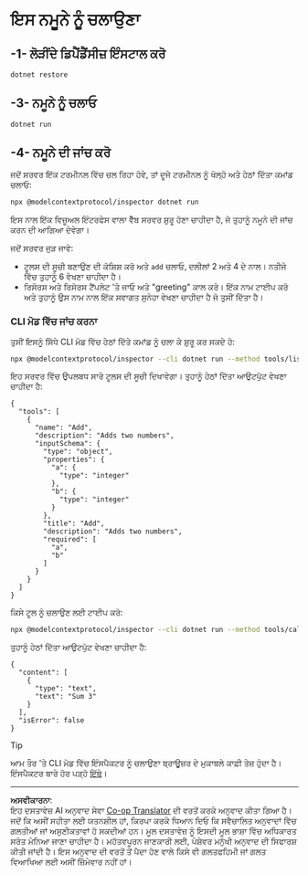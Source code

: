 <!--
CO_OP_TRANSLATOR_METADATA:
{
  "original_hash": "92af35e8c34923031f3d228dffad9ebb",
  "translation_date": "2025-09-03T16:05:08+00:00",
  "source_file": "03-GettingStarted/01-first-server/solution/dotnet/README.md",
  "language_code": "pa"
}
-->
# ਇਸ ਨਮੂਨੇ ਨੂੰ ਚਲਾਉਣਾ

## -1- ਲੋੜੀਂਦੇ ਡਿਪੈਂਡੈਂਸੀਜ਼ ਇੰਸਟਾਲ ਕਰੋ

```bash
dotnet restore
```

## -3- ਨਮੂਨੇ ਨੂੰ ਚਲਾਓ

```bash
dotnet run
```

## -4- ਨਮੂਨੇ ਦੀ ਜਾਂਚ ਕਰੋ

ਜਦੋਂ ਸਰਵਰ ਇੱਕ ਟਰਮੀਨਲ ਵਿੱਚ ਚਲ ਰਿਹਾ ਹੋਵੇ, ਤਾਂ ਦੂਜੇ ਟਰਮੀਨਲ ਨੂੰ ਖੋਲ੍ਹੋ ਅਤੇ ਹੇਠਾਂ ਦਿੱਤਾ ਕਮਾਂਡ ਚਲਾਓ:

```bash
npx @modelcontextprotocol/inspector dotnet run
```

ਇਸ ਨਾਲ ਇੱਕ ਵਿਜ਼ੂਅਲ ਇੰਟਰਫੇਸ ਵਾਲਾ ਵੈੱਬ ਸਰਵਰ ਸ਼ੁਰੂ ਹੋਣਾ ਚਾਹੀਦਾ ਹੈ, ਜੋ ਤੁਹਾਨੂੰ ਨਮੂਨੇ ਦੀ ਜਾਂਚ ਕਰਨ ਦੀ ਆਗਿਆ ਦੇਵੇਗਾ।

ਜਦੋਂ ਸਰਵਰ ਜੁੜ ਜਾਵੇ:

- ਟੂਲਸ ਦੀ ਸੂਚੀ ਬਣਾਉਣ ਦੀ ਕੋਸ਼ਿਸ਼ ਕਰੋ ਅਤੇ `add` ਚਲਾਓ, ਦਲੀਲਾਂ 2 ਅਤੇ 4 ਦੇ ਨਾਲ। ਨਤੀਜੇ ਵਿੱਚ ਤੁਹਾਨੂੰ 6 ਵੇਖਣਾ ਚਾਹੀਦਾ ਹੈ।
- ਰਿਸੋਰਸ ਅਤੇ ਰਿਸੋਰਸ ਟੈਂਪਲੇਟ 'ਤੇ ਜਾਓ ਅਤੇ "greeting" ਕਾਲ ਕਰੋ। ਇੱਕ ਨਾਮ ਟਾਈਪ ਕਰੋ ਅਤੇ ਤੁਹਾਨੂੰ ਉਸ ਨਾਮ ਨਾਲ ਇੱਕ ਸਵਾਗਤ ਸੁਨੇਹਾ ਵੇਖਣਾ ਚਾਹੀਦਾ ਹੈ ਜੋ ਤੁਸੀਂ ਦਿੱਤਾ ਹੈ।

### CLI ਮੋਡ ਵਿੱਚ ਜਾਂਚ ਕਰਨਾ

ਤੁਸੀਂ ਇਸਨੂੰ ਸਿੱਧੇ CLI ਮੋਡ ਵਿੱਚ ਹੇਠਾਂ ਦਿੱਤੇ ਕਮਾਂਡ ਨੂੰ ਚਲਾ ਕੇ ਸ਼ੁਰੂ ਕਰ ਸਕਦੇ ਹੋ:

```bash
npx @modelcontextprotocol/inspector --cli dotnet run --method tools/list
```

ਇਹ ਸਰਵਰ ਵਿੱਚ ਉਪਲਬਧ ਸਾਰੇ ਟੂਲਸ ਦੀ ਸੂਚੀ ਦਿਖਾਵੇਗਾ। ਤੁਹਾਨੂੰ ਹੇਠਾਂ ਦਿੱਤਾ ਆਉਟਪੁੱਟ ਵੇਖਣਾ ਚਾਹੀਦਾ ਹੈ:

```text
{
  "tools": [
    {
      "name": "Add",
      "description": "Adds two numbers",
      "inputSchema": {
        "type": "object",
        "properties": {
          "a": {
            "type": "integer"
          },
          "b": {
            "type": "integer"
          }
        },
        "title": "Add",
        "description": "Adds two numbers",
        "required": [
          "a",
          "b"
        ]
      }
    }
  ]
}
```

ਕਿਸੇ ਟੂਲ ਨੂੰ ਚਲਾਉਣ ਲਈ ਟਾਈਪ ਕਰੋ:

```bash
npx @modelcontextprotocol/inspector --cli dotnet run --method tools/call --tool-name Add --tool-arg a=1 --tool-arg b=2
```

ਤੁਹਾਨੂੰ ਹੇਠਾਂ ਦਿੱਤਾ ਆਉਟਪੁੱਟ ਵੇਖਣਾ ਚਾਹੀਦਾ ਹੈ:

```text
{
  "content": [
    {
      "type": "text",
      "text": "Sum 3"
    }
  ],
  "isError": false
}
```

> [!TIP]
> ਆਮ ਤੌਰ 'ਤੇ CLI ਮੋਡ ਵਿੱਚ ਇੰਸਪੈਕਟਰ ਨੂੰ ਚਲਾਉਣਾ ਬ੍ਰਾਊਜ਼ਰ ਦੇ ਮੁਕਾਬਲੇ ਕਾਫ਼ੀ ਤੇਜ਼ ਹੁੰਦਾ ਹੈ।
> ਇੰਸਪੈਕਟਰ ਬਾਰੇ ਹੋਰ ਪੜ੍ਹੋ [ਇੱਥੇ](https://github.com/modelcontextprotocol/inspector)।

---

**ਅਸਵੀਕਾਰਨਾ**:  
ਇਹ ਦਸਤਾਵੇਜ਼ AI ਅਨੁਵਾਦ ਸੇਵਾ [Co-op Translator](https://github.com/Azure/co-op-translator) ਦੀ ਵਰਤੋਂ ਕਰਕੇ ਅਨੁਵਾਦ ਕੀਤਾ ਗਿਆ ਹੈ। ਜਦੋਂ ਕਿ ਅਸੀਂ ਸਹੀਤਾ ਲਈ ਯਤਨਸ਼ੀਲ ਹਾਂ, ਕਿਰਪਾ ਕਰਕੇ ਧਿਆਨ ਦਿਓ ਕਿ ਸਵੈਚਾਲਿਤ ਅਨੁਵਾਦਾਂ ਵਿੱਚ ਗਲਤੀਆਂ ਜਾਂ ਅਸੁਣੀਕਤਾਵਾਂ ਹੋ ਸਕਦੀਆਂ ਹਨ। ਮੂਲ ਦਸਤਾਵੇਜ਼ ਨੂੰ ਇਸਦੀ ਮੂਲ ਭਾਸ਼ਾ ਵਿੱਚ ਅਧਿਕਾਰਤ ਸਰੋਤ ਮੰਨਿਆ ਜਾਣਾ ਚਾਹੀਦਾ ਹੈ। ਮਹੱਤਵਪੂਰਨ ਜਾਣਕਾਰੀ ਲਈ, ਪੇਸ਼ੇਵਰ ਮਨੁੱਖੀ ਅਨੁਵਾਦ ਦੀ ਸਿਫਾਰਸ਼ ਕੀਤੀ ਜਾਂਦੀ ਹੈ। ਇਸ ਅਨੁਵਾਦ ਦੀ ਵਰਤੋਂ ਤੋਂ ਪੈਦਾ ਹੋਣ ਵਾਲੇ ਕਿਸੇ ਵੀ ਗਲਤਫਹਿਮੀ ਜਾਂ ਗਲਤ ਵਿਆਖਿਆ ਲਈ ਅਸੀਂ ਜ਼ਿੰਮੇਵਾਰ ਨਹੀਂ ਹਾਂ।